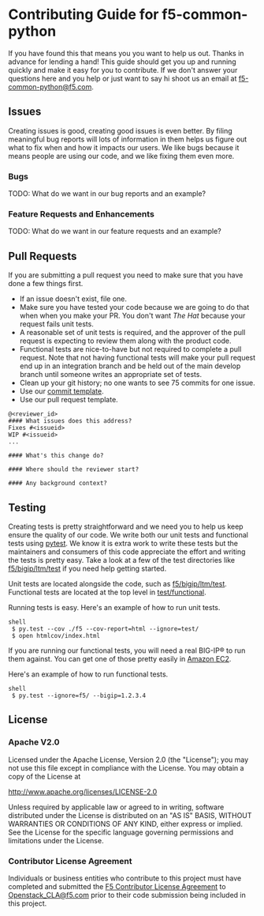 <!--
Copyright 2015 F5 Networks Inc.

Licensed under the Apache License, Version 2.0 (the "License");
you may not use this file except in compliance with the License.
You may obtain a copy of the License at

  http://www.apache.org/licenses/LICENSE-2.0

Unless required by applicable law or agreed to in writing, software
distributed under the License is distributed on an "AS IS" BASIS,
WITHOUT WARRANTIES OR CONDITIONS OF ANY KIND, either express or implied.
See the License for the specific language governing permissions and
limitations under the License.
-->

# Contributing Guide for f5-common-python
If you have found this that means you you want to help us out. Thanks in advance for lending a hand! This guide should
get you up and running quickly and make it easy for you to contribute. If we don't answer your questions here and you
help or just want to say hi shoot us an email at f5-common-python@f5.com.

## Issues
Creating issues is good, creating good issues is even better. By filing meaningful bug reports will lots of information
 in them helps us figure out what to fix when and how it impacts our users. We like bugs because it means people are
 using our code, and we like fixing them even more.
 
### Bugs
TODO: What do we want in our bug reports and an example?

### Feature Requests and Enhancements
TODO: What do we want in our feature requests and an example?

## Pull Requests
If you are submitting a pull request you need to make sure that you have done a few things first.

* If an issue doesn't exist, file one.
* Make sure you have tested your code because we are going to do that when when you make your PR. You don't want 
_The Hat_ because your request fails unit tests.
* A reasonable set of unit tests is required, and the approver of the pull request is expecting to review them along with the product code.
* Functional tests are nice-to-have but not required to complete a pull request. Note that not having functional tests will make your pull request end up in an integration branch and be held out of the main develop branch until someone writes an appropriate set of tests.
* Clean up your git history;  no one wants to see 75 commits for one issue.
* Use our [commit template](.git-commit-template.txt).
* Use our pull request template.

```
@<reviewer_id>
#### What issues does this address?
Fixes #<issueid>
WIP #<issueid>
...

#### What's this change do?

#### Where should the reviewer start?

#### Any background context?
```

## Testing
Creating tests is pretty straightforward and we need you to help us keep ensure
the quality of our code. We write both our unit tests and functional tests
using [pytest](http://pytest.org). We know it is extra work to write these
tests but the maintainers and consumers of this code appreciate the effort and
writing the tests is pretty easy. Take a look at a few of the test directories 
like [f5/bigip/ltm/test](f5/bigip/ltm/test/) if you need help getting started.

Unit tests are located alongside the code, such as [f5/bigip/ltm/test](f5/bigip/ltm/test/).
Functional tests are located at the top level in [test/functional](test/functional/).
 
Running tests is easy. Here's an example of how to run unit tests.

```
shell
 $ py.test --cov ./f5 --cov-report=html --ignore=test/
 $ open htmlcov/index.html
```

If you are running our functional tests, you will need a real BIG-IP® to run
 them against. You can get one of those pretty easily in [Amazon EC2](https://aws.amazon.com/marketplace/pp/B00JL3UASY/ref=srh_res_product_title?ie=UTF8&sr=0-10&qid=1449332167461).

Here's an example of how to run functional tests.

```
shell
 $ py.test --ignore=f5/ --bigip=1.2.3.4
```

## License
 
### Apache V2.0
Licensed under the Apache License, Version 2.0 (the "License");
you may not use this file except in compliance with the License.
You may obtain a copy of the License at
 
http://www.apache.org/licenses/LICENSE-2.0
 
Unless required by applicable law or agreed to in writing, software
distributed under the License is distributed on an "AS IS" BASIS,
WITHOUT WARRANTIES OR CONDITIONS OF ANY KIND, either express or implied.
See the License for the specific language governing permissions and
limitations under the License.
 
### Contributor License Agreement
Individuals or business entities who contribute to this project must have completed and submitted the [F5 Contributor License Agreement](http://f5-openstack-docs.readthedocs.org/en/latest/cla_landing.html) to Openstack_CLA@f5.com prior to their code submission being included in this project.

